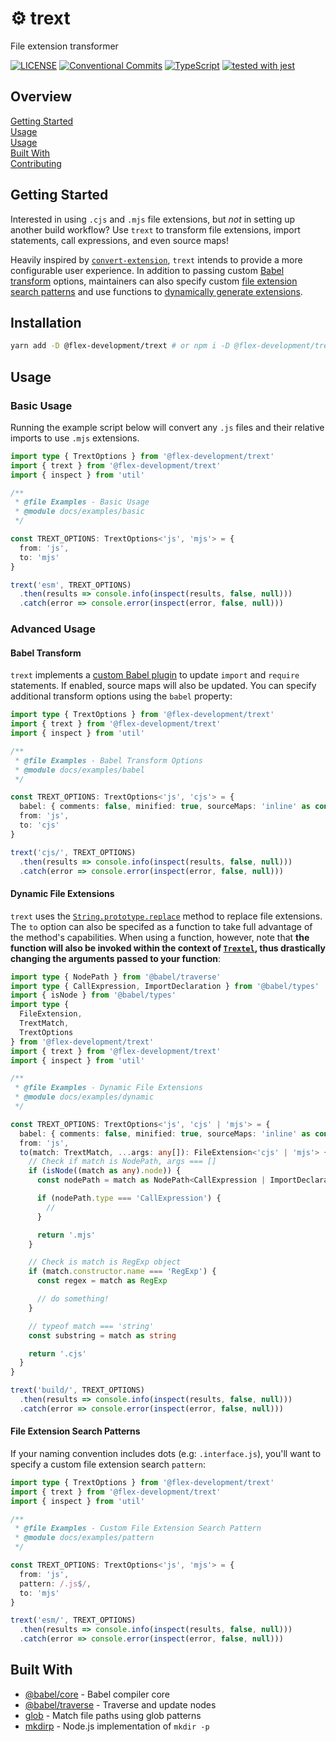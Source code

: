 # :gear: trext

File extension transformer

[![LICENSE](https://img.shields.io/github/license/flex-development/loadenv.svg)](LICENSE)
[![Conventional Commits](https://img.shields.io/badge/Conventional%20Commits-1.0.0-yellow.svg)](https://conventionalcommits.org)
[![TypeScript](https://badgen.net/badge/-/typescript?icon=typescript&label)](https://www.typescriptlang.org)
[![tested with jest](https://img.shields.io/badge/tested_with-jest-99424f.svg)](https://github.com/facebook/jest)

## Overview

[Getting Started](#getting-started)  
[Usage](#usage)  
[Usage](#usage)  
[Built With](#built-with)  
[Contributing](CONTRIBUTING.md)

## Getting Started

Interested in using `.cjs` and `.mjs` file extensions, but _not_ in setting up
another build workflow? Use `trext` to transform file extensions, import
statements, call expressions, and even source maps!

Heavily inspired by [`convert-extension`][5], `trext` intends to provide a more
configurable user experience. In addition to passing custom
[Babel transform](#babel-transform) options, maintainers can also specify custom
[file extension search patterns](#file-extension-search-patterns) and use
functions to [dynamically generate extensions](#dynamic-file-extensions).

## Installation

```zsh
yarn add -D @flex-development/trext # or npm i -D @flex-development/trext
```

## Usage

### Basic Usage

Running the example script below will convert any `.js` files and their relative
imports to use `.mjs` extensions.

```typescript
import type { TrextOptions } from '@flex-development/trext'
import { trext } from '@flex-development/trext'
import { inspect } from 'util'

/**
 * @file Examples - Basic Usage
 * @module docs/examples/basic
 */

const TREXT_OPTIONS: TrextOptions<'js', 'mjs'> = {
  from: 'js',
  to: 'mjs'
}

trext('esm', TREXT_OPTIONS)
  .then(results => console.info(inspect(results, false, null)))
  .catch(error => console.error(inspect(error, false, null)))
```

### Advanced Usage

#### Babel Transform

`trext` implements a [custom Babel plugin][6] to update `import` and `require`
statements. If enabled, source maps will also be updated. You can specify
additional transform options using the `babel` property:

```typescript
import type { TrextOptions } from '@flex-development/trext'
import { trext } from '@flex-development/trext'
import { inspect } from 'util'

/**
 * @file Examples - Babel Transform Options
 * @module docs/examples/babel
 */

const TREXT_OPTIONS: TrextOptions<'js', 'cjs'> = {
  babel: { comments: false, minified: true, sourceMaps: 'inline' as const },
  from: 'js',
  to: 'cjs'
}

trext('cjs/', TREXT_OPTIONS)
  .then(results => console.info(inspect(results, false, null)))
  .catch(error => console.error(inspect(error, false, null)))
```

#### Dynamic File Extensions

`trext` uses the [`String.prototype.replace`][7] method to replace file
extensions. The `to` option can also be specifed as a function to take full
advantage of the method's capabilities. When using a function, however, note
that **the function will also be invoked within the context of [`Trextel`][6],
thus drastically changing the arguments passed to your function**:

```typescript
import type { NodePath } from '@babel/traverse'
import type { CallExpression, ImportDeclaration } from '@babel/types'
import { isNode } from '@babel/types'
import type {
  FileExtension,
  TrextMatch,
  TrextOptions
} from '@flex-development/trext'
import { trext } from '@flex-development/trext'
import { inspect } from 'util'

/**
 * @file Examples - Dynamic File Extensions
 * @module docs/examples/dynamic
 */

const TREXT_OPTIONS: TrextOptions<'js', 'cjs' | 'mjs'> = {
  babel: { comments: false, minified: true, sourceMaps: 'inline' as const },
  from: 'js',
  to(match: TrextMatch, ...args: any[]): FileExtension<'cjs' | 'mjs'> {
    // Check if match is NodePath, args === []
    if (isNode((match as any).node)) {
      const nodePath = match as NodePath<CallExpression | ImportDeclaration>

      if (nodePath.type === 'CallExpression') {
        //
      }

      return '.mjs'
    }

    // Check is match is RegExp object
    if (match.constructor.name === 'RegExp') {
      const regex = match as RegExp

      // do something!
    }

    // typeof match === 'string'
    const substring = match as string

    return '.cjs'
  }
}

trext('build/', TREXT_OPTIONS)
  .then(results => console.info(inspect(results, false, null)))
  .catch(error => console.error(inspect(error, false, null)))
```

#### File Extension Search Patterns

If your naming convention includes dots (e.g: `.interface.js`), you'll want to
specify a custom file extension search `pattern`:

```typescript
import type { TrextOptions } from '@flex-development/trext'
import { trext } from '@flex-development/trext'
import { inspect } from 'util'

/**
 * @file Examples - Custom File Extension Search Pattern
 * @module docs/examples/pattern
 */

const TREXT_OPTIONS: TrextOptions<'js', 'mjs'> = {
  from: 'js',
  pattern: /.js$/,
  to: 'mjs'
}

trext('esm/', TREXT_OPTIONS)
  .then(results => console.info(inspect(results, false, null)))
  .catch(error => console.error(inspect(error, false, null)))
```

## Built With

- [@babel/core][1] - Babel compiler core
- [@babel/traverse][2] - Traverse and update nodes
- [glob][3] - Match file paths using glob patterns
- [mkdirp][4] - Node.js implementation of `mkdir -p`

[1]: https://github.com/babel/babel/tree/main/packages/babel-core
[2]: https://github.com/babel/babel/tree/main/packages/babel-traverse
[3]: https://github.com/isaacs/node-glob
[4]: https://github.com/isaacs/node-mkdirp
[5]: https://github.com/peterjwest/convert-extension
[6]: src/plugins/trextel.plugin.ts
[7]:
  https://developer.mozilla.org/docs/Web/JavaScript/Reference/Global_Objects/String/replace
